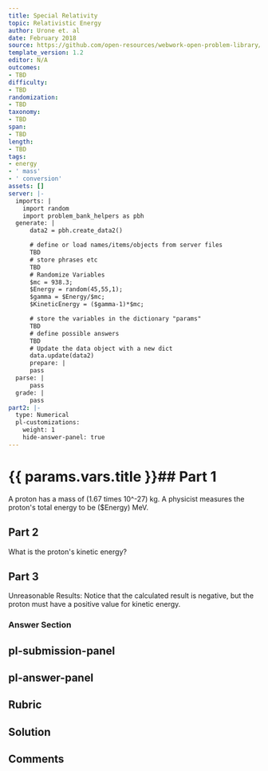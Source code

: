 ```yaml
---
title: Special Relativity
topic: Relativistic Energy
author: Urone et. al
date: February 2018
source: https://github.com/open-resources/webwork-open-problem-library/tree/master/Contrib/BrockPhysics/College_Physics_Urone/28.Special_Relativity/28-06.Relativistic_Energy/NU_U17-28-06-028.pg
template_version: 1.2
editor: N/A
outcomes:
- TBD
difficulty:
- TBD
randomization:
- TBD
taxonomy:
- TBD
span:
- TBD
length:
- TBD
tags:
- energy
- ' mass'
- ' conversion'
assets: []
server: |-
  imports: |
    import random
    import problem_bank_helpers as pbh
  generate: |
      data2 = pbh.create_data2()

      # define or load names/items/objects from server files
      TBD
      # store phrases etc
      TBD
      # Randomize Variables
      $mc = 938.3;
      $Energy = random(45,55,1);
      $gamma = $Energy/$mc;
      $KineticEnergy = ($gamma-1)*$mc;

      # store the variables in the dictionary "params"
      TBD
      # define possible answers
      TBD
      # Update the data object with a new dict
      data.update(data2)
      prepare: |
      pass
  parse: |
      pass
  grade: |
      pass
part2: |-
  type: Numerical
  pl-customizations:
    weight: 1
    hide-answer-panel: true
---
```


# {{ params.vars.title }}## Part 1 
A proton has a mass of (1.67 times 10^-27) kg. A physicist measures the proton's total energy to be ($Energy) MeV. 
## Part 2 
What is the proton's kinetic energy? 
## Part 3 
Unreasonable Results: Notice that the calculated result is negative, but the proton must have a positive value for kinetic energy. 


### Answer Section 


## pl-submission-panel 


## pl-answer-panel 


## Rubric 


## Solution 


## Comments 


